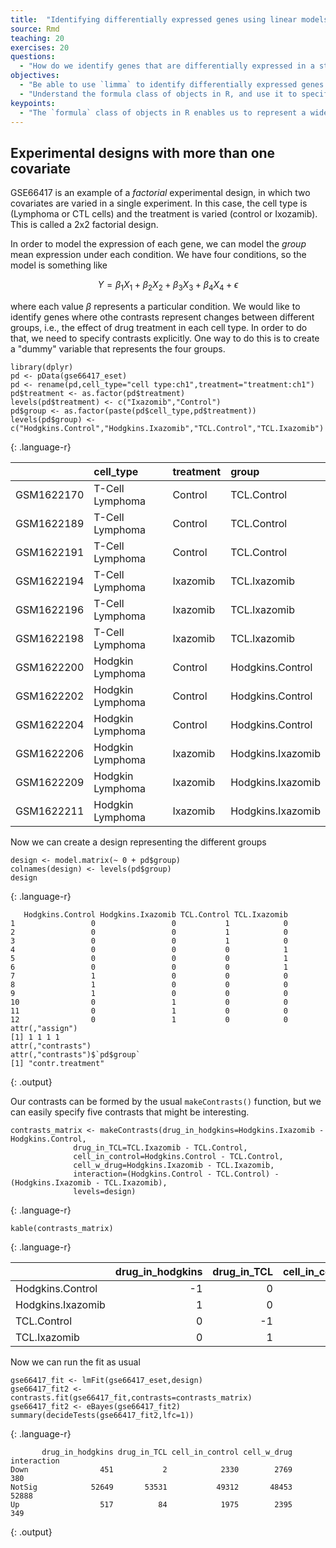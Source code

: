 ```yaml
---
title:  "Identifying differentially expressed genes using linear models (part 2, factorial designs)"
source: Rmd
teaching: 20
exercises: 20
questions:
  - "How do we identify genes that are differentially expressed in a statistically rigorous manner?"
objectives:
  - "Be able to use `limma` to identify differentially expressed genes."
  - "Understand the formula class of objects in R, and use it to specify the appropriate model for linear modeling." 
keypoints:
  - "The `formula` class of objects in R enables us to represent a wide range of models to identify differentially expressed genes."
---
```




## Experimental designs with more than one covariate

GSE66417 is an example of a _factorial_ experimental design, in which two covariates are varied in a single experiment. In this case, the cell type is (Lymphoma or CTL cells) and the treatment is varied (control or Ixozamib). This is called a 2x2 factorial design.

In order to model the expression of each gene, we can model the _group_ mean expression under each condition. We have four conditions, so the model is something like

$$
Y = \beta_1 X_1 + \beta_2 X_2 + \beta_3 X_3 + \beta_4 X_4 + \epsilon
$$

where each value $\beta$ represents a particular condition. We would like to identify genes where othe contrasts represent changes between different groups, i.e., the effect of drug treatment in each cell type. In order to do that, we need to specify contrasts explicitly.  One way to do this is to create a "dummy" variable that represents the four groups.


~~~
library(dplyr)
pd <- pData(gse66417_eset)
pd <- rename(pd,cell_type="cell type:ch1",treatment="treatment:ch1")
pd$treatment <- as.factor(pd$treatment)
levels(pd$treatment) <- c("Ixazomib","Control")
pd$group <- as.factor(paste(pd$cell_type,pd$treatment))
levels(pd$group) <- c("Hodgkins.Control","Hodgkins.Ixazomib","TCL.Control","TCL.Ixazomib")
~~~
{: .language-r}


|           |cell_type        |treatment |group             |
|:----------|:----------------|:---------|:-----------------|
|GSM1622170 |T-Cell Lymphoma  |Control   |TCL.Control       |
|GSM1622189 |T-Cell Lymphoma  |Control   |TCL.Control       |
|GSM1622191 |T-Cell Lymphoma  |Control   |TCL.Control       |
|GSM1622194 |T-Cell Lymphoma  |Ixazomib  |TCL.Ixazomib      |
|GSM1622196 |T-Cell Lymphoma  |Ixazomib  |TCL.Ixazomib      |
|GSM1622198 |T-Cell Lymphoma  |Ixazomib  |TCL.Ixazomib      |
|GSM1622200 |Hodgkin Lymphoma |Control   |Hodgkins.Control  |
|GSM1622202 |Hodgkin Lymphoma |Control   |Hodgkins.Control  |
|GSM1622204 |Hodgkin Lymphoma |Control   |Hodgkins.Control  |
|GSM1622206 |Hodgkin Lymphoma |Ixazomib  |Hodgkins.Ixazomib |
|GSM1622209 |Hodgkin Lymphoma |Ixazomib  |Hodgkins.Ixazomib |
|GSM1622211 |Hodgkin Lymphoma |Ixazomib  |Hodgkins.Ixazomib |

Now we can create a design representing the different groups


~~~
design <- model.matrix(~ 0 + pd$group)
colnames(design) <- levels(pd$group)
design
~~~
{: .language-r}



~~~
   Hodgkins.Control Hodgkins.Ixazomib TCL.Control TCL.Ixazomib
1                 0                 0           1            0
2                 0                 0           1            0
3                 0                 0           1            0
4                 0                 0           0            1
5                 0                 0           0            1
6                 0                 0           0            1
7                 1                 0           0            0
8                 1                 0           0            0
9                 1                 0           0            0
10                0                 1           0            0
11                0                 1           0            0
12                0                 1           0            0
attr(,"assign")
[1] 1 1 1 1
attr(,"contrasts")
attr(,"contrasts")$`pd$group`
[1] "contr.treatment"
~~~
{: .output}

Our contrasts can be formed by the usual `makeContrasts()` function, but we can easily specify five contrasts that might be interesting.


~~~
contrasts_matrix <- makeContrasts(drug_in_hodgkins=Hodgkins.Ixazomib - Hodgkins.Control,
              drug_in_TCL=TCL.Ixazomib - TCL.Control,
              cell_in_control=Hodgkins.Control - TCL.Control,
              cell_w_drug=Hodgkins.Ixazomib - TCL.Ixazomib,
              interaction=(Hodgkins.Control - TCL.Control) - (Hodgkins.Ixazomib - TCL.Ixazomib),
              levels=design)
~~~
{: .language-r}


~~~
kable(contrasts_matrix)
~~~
{: .language-r}



|                  | drug_in_hodgkins| drug_in_TCL| cell_in_control| cell_w_drug| interaction|
|:-----------------|----------------:|-----------:|---------------:|-----------:|-----------:|
|Hodgkins.Control  |               -1|           0|               1|           0|           1|
|Hodgkins.Ixazomib |                1|           0|               0|           1|          -1|
|TCL.Control       |                0|          -1|              -1|           0|          -1|
|TCL.Ixazomib      |                0|           1|               0|          -1|           1|

Now we can run the fit as usual


~~~
gse66417_fit <- lmFit(gse66417_eset,design)
gse66417_fit2 <- contrasts.fit(gse66417_fit,contrasts=contrasts_matrix)
gse66417_fit2 <- eBayes(gse66417_fit2)
summary(decideTests(gse66417_fit2,lfc=1))
~~~
{: .language-r}



~~~
       drug_in_hodgkins drug_in_TCL cell_in_control cell_w_drug interaction
Down                451           2            2330        2769         380
NotSig            52649       53531           49312       48453       52888
Up                  517          84            1975        2395         349
~~~
{: .output}




